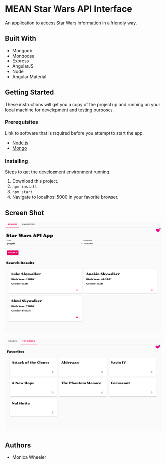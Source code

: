 # MEAN Star Wars API Interface
An application to access Star Wars information in a friendly way.

## Built With
- Mongodb
- Mongoose
- Express
- AngularJS
- Node
- Angular Material

## Getting Started

These instructions will get you a copy of the project up and running on your local machine for development and testing purposes. 

### Prerequisites

Link to software that is required before you attempt to start the app.

- [Node.js](https://nodejs.org/en/)
- [Mongo](https://docs.mongodb.com/manual/installation/#tutorial-installation)


### Installing

Steps to get the development environment running.

1. Download this project.
2. `npm install`
3. `npm start`
4. Navigate to localhost:5000 in your favorite browser.

## Screen Shot

![Search View](/documentation/search-view.png)

![Favorites View](/documentation/favorites-view.png)

## Authors

* Monica Wheeler

